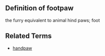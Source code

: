 ## Definition of footpaw

the furry equivalent to animal hind paws; foot

## Related Terms

- [handpaw](./handpaw)
